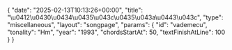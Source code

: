 {
    "date": "2025-02-13T10:13:26+00:00",
    "title": "\u0412\u0430\u0434\u0435\u043c\u0435\u043a\u0443\u043c",
    "type": "miscellaneous",
    "layout": "songpage",
    "params": {
        "id": "vademecu",
        "tonality": "Hm",
        "year": "1993",
        "chordsStartAt": 50,
        "textFinishAtLine": 100
    }
}
